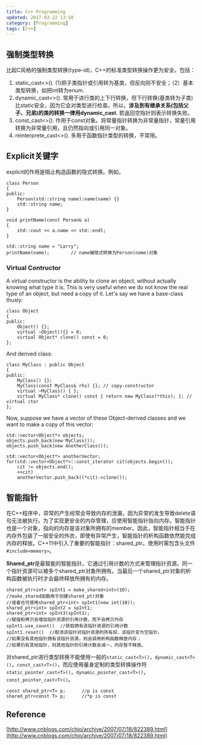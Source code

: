 ```yaml
---
title: C++ Programming
updated: 2017-03-22 13:50
category: [Programming]
tags: [C++]
---
```


## 强制类型转换

比起C风格的强制类型转换(type-id)，C++的标准类型转换操作更为安全。包括：

1. static_cast<>(). (1)把子类指针或引用转为基类，但反向则不安全；（2）基本类型转换，如把int转为enum.
2. dynamic_cast<>(). 常用于进行类的上下行转换，但下行转换(基类转为子类)比static安全，因为它会对类型进行检查。所以，**涉及到有继承关系(包括父子、兄弟)的类的转换一律用dynamic_cast**. 若返回空指针则表示转换失败。
3. const_cast<>(). 作用于const对象。将常量指针转换为非常量指针，常量引用转换为非常量引用，且仍然指向或引用同一对象。
4. reinterprete_cast<>(). 多用于函数指针类型的转换，不常用。

## Explicit关键字

explicit的作用是阻止构造函数的隐式转换。例如，

```
class Person
{
public:
	Person(std::string name):name(name) {}
	std::string name;
}

void printName(const Person& a)
{
	std::cout << a.name << std::endl;
}

std::string name = "Larry";
printName(name);		// name被隐式转换为Person(name)对象
```

### Virtual Contructor
A virtual constructor is the ability to clone an object, without actually knowing what type it is. This is very useful when we do not know the real type of an object, but need a copy of it. Let's say we have a base-class thusly:

```
class Object
{
public:
    Object() {};
    virtual ~Object(){} = 0;
    virtual Object* clone() const = 0;
};
```

And derived class:
```
class MyClass : public Object
{
public:
    MyClass() {};
    MyClass(const MyClass& rhs) {}; // copy-constructor
    virtual ~MyClass() { };
    virtual MyClass* clone() const { return new MyClass(*this); }; // virtual ctor
};
```
Now, suppose we have a vector of these Object-derived classes and we want to make a copy of this vector:
```
std::vector<Object*> objects;
objects.push_back(new MyClass());
objects.push_back(new AnotherClass());

std::vector<Object*> anotherVector;
for(std::vector<Object*>::const_iterator cit(objects.begin());
    cit != objects.end();
    ++cit)
    anotherVector.push_back((*cit)->clone());
```

## 智能指针
在C++程序中，异常的产生经常会导致内存的泄漏，因为异常的发生导致delete语句无法被执行。为了实现更安全的内存管理，应使用智能指针指向内存。智能指针也是一个对象，指向的内存是该对象所拥有的member。因此，智能指针相当于在内存外包装了一层安全的外衣，即使有异常产生，智能指针的析构函数依然能完成内存的释放。C++11中引入了重要的智能指针：shared_ptr。使用时需包含头文件`#include<memory>`。

**Shared_ptr**是最智能的智能指针。它通过引用计数的方式来管理指针资源。同一个指针资源可以被多个shared_ptr对象所拥有。当最后一个shared_ptr对象的析构函数被执行时才会最终释放所拥有的内存。

```
shared_ptr<int> spInt1 = make_shared<int>(10);
//make_shared函数用于创建shared_ptr对象
//或者也可使用shared_ptr<int> spInt1(new int(10));
shared_ptr<int> spInt2 = spInt1;
shared_ptr<int> spInt3(spInt1);
//赋值和拷贝会增加指针资源的引用计数，而不会拷贝内存
spInt1.use_count()	//获取拥有该指针资源的引用计数
spInt1.reset()	//取消该指针对指针资源的所有权，该指针变为空指针。
//如果没有其他指针拥有该指针资源，则会调用析构函数释放内存；
//如果仍有其他指针，则其他指针的引用计数会减一，内存暂不释放。
```

对shared_ptr进行类型转换不能使用一般的`static_cast<T>()`，`dynamic_cast<T>()`，`const_cast<T>()`，而应使用量身定制的类型转换操作符`static_pointer_cast<T>()`，`dynamic_pointer_cast<T>()`，`const_pointer_cast<T>()`。

```
const shared_ptr<T> p;		//p is const
shared_ptr<const T> p;		//*p is const
```



## Reference
[http://www.cnblogs.com/chio/archive/2007/07/18/822389.html](http://www.cnblogs.com/chio/archive/2007/07/18/822389.html)

